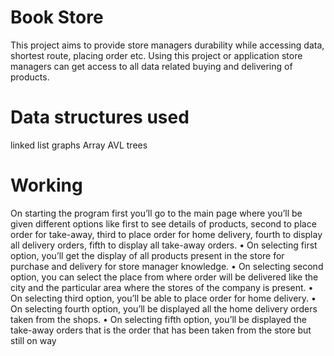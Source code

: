 # Book Store
This project aims to provide store managers durability while accessing data, shortest route, placing order etc. Using this project or application store managers can get access to all data related buying and delivering of products.

# Data structures used
linked list
graphs
Array 
AVL trees

# Working 
On starting the program first you’ll go to the main page where you’ll be given different options
like first to see details of products, second to place order for take-away, third to place order
for home delivery, fourth to display all delivery orders, fifth to display all take-away orders.
• On selecting first option, you’ll get the display of all products present in the store for
purchase and delivery for store manager knowledge.
• On selecting second option, you can select the place from where order will be
delivered like the city and the particular area where the stores of the company is
present.
• On selecting third option, you’ll be able to place order for home delivery.
• On selecting fourth option, you’ll be displayed all the home delivery orders taken from the
shops.
• On selecting fifth option, you’ll be displayed the take-away orders that is the order that has
been taken from the store but still on way
